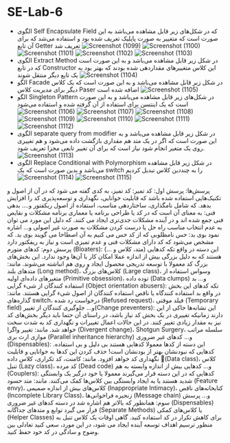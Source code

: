 # SE-Lab-6
- الگوی Self Encapsulate Field که در شکل‌های زیر قابل مشاهده می‌باشد به این صورت است که متغییر به صورت پاپلیک تعریف شده بود و استفاده می‌شد که برای آن تابع Getter تعریف شد
![Screenshot (1099)](https://github.com/GhazaalTaghavi/SE-Lab-6/assets/62201018/328c61e3-1b1b-4859-a267-26c6876ec629)
![Screenshot (1100)](https://github.com/GhazaalTaghavi/SE-Lab-6/assets/62201018/df251277-e62d-4853-a756-3a949b4dae89)
![Screenshot (1101)](https://github.com/GhazaalTaghavi/SE-Lab-6/assets/62201018/e4fdf0cf-4216-4905-b798-017a1a043ed7)
![Screenshot (1102)](https://github.com/GhazaalTaghavi/SE-Lab-6/assets/62201018/bbaa32e8-b12a-4fe9-93de-bdc44ab6983c)
![Screenshot (1103)](https://github.com/GhazaalTaghavi/SE-Lab-6/assets/62201018/77510263-af10-452e-99d2-883359612814)
- الگوی Extract Method در شکل زیر قابل مشاهده می‌باشد و به این صورت است که در تابع Constructor این کلاس متغییر‌های مقداردهی شده بودند که بهتر بود به یک تایع دیگر منتقل شوند
![Screenshot (1104)](https://github.com/GhazaalTaghavi/SE-Lab-6/assets/62201018/80590c1d-5cb4-4049-b1f5-613726e55618)
- الگو Facade در شکل زیر قابل مشاهده می‌باشد و به این صورت است که یک کلاس دیگر برای مدیریت کلاس Paser اضافه شده است
![Screenshot (1105)](https://github.com/GhazaalTaghavi/SE-Lab-6/assets/62201018/1b8f08b5-2ca7-47d9-88ab-f82ec4e08488)
- الگو Singleton Pattern در شکل‌های زیر قابل مشاهده می‌باشد و به این صورت است که یک اینتسن برای استفاده از آن گرفته شده و استفاده می‌شود
![Screenshot (1106)](https://github.com/GhazaalTaghavi/SE-Lab-6/assets/62201018/9d74d04c-ebe9-4c77-a78c-382c062a4f77)
![Screenshot (1107)](https://github.com/GhazaalTaghavi/SE-Lab-6/assets/62201018/a4e17edf-20bf-4d9c-8443-6d7d279f714f)
![Screenshot (1108)](https://github.com/GhazaalTaghavi/SE-Lab-6/assets/62201018/e9a67361-4acc-4e54-8465-1f9fce8372c1)
![Screenshot (1109)](https://github.com/GhazaalTaghavi/SE-Lab-6/assets/62201018/6f022c3d-df7f-49f3-8367-763b350a2d50)
![Screenshot (1110)](https://github.com/GhazaalTaghavi/SE-Lab-6/assets/62201018/56c1db17-de52-45b9-a297-2aea05d15256)
![Screenshot (1111)](https://github.com/GhazaalTaghavi/SE-Lab-6/assets/62201018/3d2c2293-fba6-49b2-86f1-989fd22bc9e2)
![Screenshot (1112)](https://github.com/GhazaalTaghavi/SE-Lab-6/assets/62201018/b902d759-f1e6-4655-a939-35ec58be2ec1)
- الگوی separate query from modifier در شکل زیر قابل مشاهده می‌باشد و به این صورت است که اگر در یک متد هم مقداری بازگشت داده می‌شود و هم تغییری روی یک متغیر انجام شود نیاز است که برای آن تغییر تابعی مجزا تعریف شود.
![Screenshot (1113)](https://github.com/GhazaalTaghavi/SE-Lab-6/assets/62201018/0efc844a-21af-488c-8b84-e4c77f1dafd3)
- الگوی Replace Conditional with Polymorphism در شکل زیر قابل مشاهده می‌باشد و بدین صورت است که یک switch را به چنددین کلاس تبدیل کردیم
![Screenshot (1114)](https://github.com/GhazaalTaghavi/SE-Lab-6/assets/62201018/c908c747-2d76-4ea1-a185-bbd671ee7552)
![Screenshot (1115)](https://github.com/GhazaalTaghavi/SE-Lab-6/assets/62201018/3af8893a-75ee-4f83-a5f0-0888e4a0dc79)

پرسش‌ها:
پرسش اول:
کد تمیر: کد تمیز، به کدی گفته می شود که در آن از اصول و تکنیک‌هایی استفاده شده باشد که قابلیت خوانایی، نگهداری و توسعه‌پذیری کد را افزایش بدهد. که شامل نامگذاری، ساختاردهی مناسب، استفاده از اصول ریکفتور و....
بدهی فنی: به معنای آن است که در کد یا طراحی برنامه یا معماری برنامه مشکلات و نقایص فنی جمع شده اند و در آینده مشکلات جدی‌تری ایجاد می کنند. که دلیل این مورد می توان به عدم انتخاب مناسب راه حل یا درست کردن مشکلات به صورت غیر اصولی و... اشاره نمود
بوی بد: حس نامطلوبی که از کد حس می کنیم به آن اصطاحا می گویند بوی بد. که مشخص می‌شود که کد دارای مشکلات فنی و عدم تمیزی است و نیاز به ریفکتور دارد
پرسش دوم:
کدهای متورم (Bloaters): این دسته در واقع تکه کدهایی (متد، کلاس و ...) هستند که به دلیل بزرگی بیش از اندازه عملا امکان کار با آن‌ها وجود ندارد. این بخش‌های بزرگ کد معمولا با توسعه تدریجی محصول ایجاد و روی هم انباشته می‌شوند. مانند: متدهای بلند (Long method)، کلاس‌های بزرگ (Large class)، وسواس استفاده از متغیرهای داده‌ای اولیه (Primitive obsession)، توده داده (Data clumps) و...
بد استفاده کنندگان از شیء گرایی (Object orientation abusers): تکه کدهای این بخش در واقع بد استفاده کنندگاه یا ناقص استفاده کنندگان از اصول شیء گرایی هستند. مانند: گذاره‌های switch، درخواست رد شده (Refused request)، فیلد موقتی (Temporary field) و...
جلوگیری کنندگان از تغییر(Change preventers): این نشانه‌ها حاکی از این دارند زمانیکه تغییری در یک بخش کد نیاز باشد، در راستای آن حتما باید دیگر بخش‌های کد نیز به مقدار زیادی تغییر کنند. در این حالات اعمال تغییرات و نگهداری کد به شدت سخت خواهد شد. مانند: تغییر واگرا (Divergent change)، Shotgun Surgery، سلسله مراتب موازی ارث بری (Parallel inheritance hierarchy) و...
کدهای غیر ضروری (Dispensables): این دسته از کدها معمولا کدهایی هستند بی دلیل و بی استفاده. کدهایی که نبودنشان بهتر از بودنشان است! حذف کردن این کدها به خوانایی و قابلیت نگهداری کد خواهد افزود. مانند: کامنت، کد تکراری، کلاس داده (ِData class)، کلاس تنبل (Lazy class)، کد مرده (Dead code) و...
کدهایی بیش از اندازه وابسته به هم (Couplers): کدهایی که در این دسته قرار می‌گیرند معمولا یا خود درگیر یک وابستگی شدید هستند یا به ایجاد وابستگی بین کلاس‌ها کمک می‌کنند. مانند: متد حسود (Feature envy)، کلاس‌های بیش از اندازه صمیمی (Inappropriate Intimacy)، کتابخانه‌های ناقص (Incomplete Library Class)، زنجیره فراخوانی‌ها (Message chain) و...
پرسش سوم:
همانطور که بالاتر هم اشاره شد در دسته کدهای غیر ضروری (Dispensables) قرار می گیرد
توابع و متدهای جداگانه (Separate Methods) یا کلاس‌های کمکی (Helper Classes) برای کاهش تکرار در کد استفاده کنید.
گاهی اوقات یک کلاس تنبل به منظور ترسیم اهداف توسعه آینده ایجاد می شود، در این مورد، سعی کنید تعادلی بین وضوح و سادگی در کد خود حفظ کنید.
